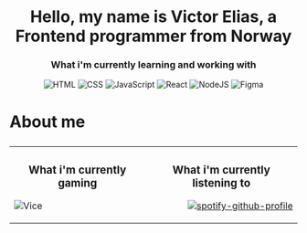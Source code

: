 <h1 align="center">Hello, my name is Victor Elias, a Frontend programmer from Norway</h1>
  
<h3 align="center">What i'm currently learning and working with</h3>
<p align="center">
  <img alt="HTML" src="https://img.shields.io/badge/HTML-E34F26?style=for-the-badge&logo=html5&logoColor=white" />
   <img alt="CSS" src="https://img.shields.io/badge/CSS-663399?style=for-the-badge&logo=css&logoColor=white" />
      <img alt="JavaScript" src="https://img.shields.io/badge/JavaScript-F7DF1E?style=for-the-badge&logo=javascript&logoColor=black" />
         <img alt="React" src="https://img.shields.io/badge/React-61DAFB?style=for-the-badge&logo=react&logoColor=black" />
           <img alt="NodeJS" src="https://img.shields.io/badge/Node.JS-5FA04E?style=for-the-badge&logo=nodedotjs&logoColor=white" />
            <img alt="Figma" src="https://img.shields.io/badge/Figma-F24E1E?style=for-the-badge&logo=figma&logoColor=white" />
</p>


  # About me

<table  style="display: flex; justify-content: space-around;">
  <tr>
    <td align="left" style="vertical-align: middle;">
    <h3 align="center">What i'm currently gaming</h3>

  ![Vice](https://steam-stat.vercel.app/api?profileName=BeautifulRoses)

  <td align="right" style="vertical-align: middle;">
   <h3 align="center">What i'm currently listening to</h3>

   [![spotify-github-profile](https://spotify-github-profile.kittinanx.com/api/view?uid=viceman7&cover_image=true&theme=default&show_offline=true&background_color=121212&interchange=false&bar_color=53b14f&bar_color_cover=false)](https://spotify-github-profile.kittinanx.com/api/view?uid=viceman7&redirect=true)
   
  </tr>
</table>

<!--
**Viceman7/Viceman7** is a ✨ _special_ ✨ repository because its `README.md` (this file) appears on your GitHub profile.

Here are some ideas to get you started:

- 🔭 I’m currently working on ...
- 🌱 I’m currently learning ...
- 👯 I’m looking to collaborate on ...
- 🤔 I’m looking for help with ...
- 💬 Ask me about ...
- 📫 How to reach me: ...
- 😄 Pronouns: ...
- ⚡ Fun fact: ...
-->

